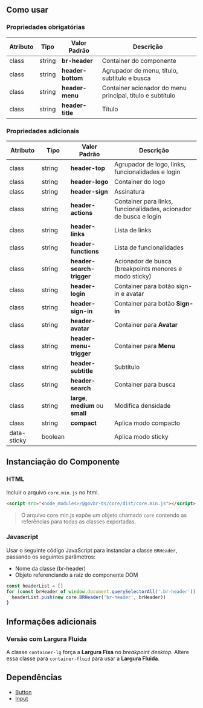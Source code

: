 [version]: # (1.1.9)

## Como usar

### Propriedades obrigatórias

| Atributo | Tipo   | Valor Padrão      | Descrição                                                 |
| -------- | ------ | ----------------- | --------------------------------------------------------- |
| class    | string | **br-header**     | Container do componente                                   |
| class    | string | **header-bottom** | Agrupador de menu, título, subtítulo e busca              |
| class    | string | **header-menu**   | Container acionador do menu principal, título e subtítulo |
| class    | string | **header-title**  | Título                                                    |

### Propriedades adicionais

| Atributo    | Tipo    | Valor Padrão                       | Descrição                                                         |
| ----------- | ------- | ---------------------------------- | ----------------------------------------------------------------- |
| class       | string  | **header-top**                     | Agrupador de logo, links, funcionalidades e login                 |
| class       | string  | **header-logo**                    | Container do logo                                                 |
| class       | string  | **header-sign**                    | Assinatura                                                        |
| class       | string  | **header-actions**                 | Container para links, funcionalidades, acionador de busca e login |
| class       | string  | **header-links**                   | Lista de links                                                    |
| class       | string  | **header-functions**               | Lista de funcionalidades                                          |
| class       | string  | **header-search-trigger**          | Acionador de busca (breakpoints menores e modo sticky)            |
| class       | string  | **header-login**                   | Container para botão sign-in e avatar                             |
| class       | string  | **header-sign-in**                 | Container para botão **Sign-in**                                  |
| class       | string  | **header-avatar**                  | Container para **Avatar**                                         |
| class       | string  | **header-menu-trigger**            | Container para **Menu**                                           |
| class       | string  | **header-subtitle**                | Subtítulo                                                         |
| class       | string  | **header-search**                  | Container para busca                                              |
| class       | string  | **large**, **medium** ou **small** | Modifica densidade                                                |
| class       | string  | **compact**                        | Aplica modo compacto                                              |
| data-sticky | boolean |                                    | Aplica modo sticky                                                |

## Instanciação do Componente

### HTML

Incluir o arquivo `core.min.js` no html.

```html
<script src="<node_modules>/@govbr-ds/core/dist/core.min.js"></script>
```

> O arquivo core.min.js expõe um objeto chamado `core` contendo as referências para todas as classes exportadas.

### Javascript

Usar o seguinte código JavaScript para instanciar a classe `BRHeader`, passando os seguintes parâmetros:

-   Nome da classe (br-header)
-   Objeto referenciando a raiz do componente DOM

```javascript
const headerList = []
for (const brHeader of window.document.querySelectorAll('.br-header')) {
  headerList.push(new core.BRHeader('br-header', brHeader))
}
```

## Informações adicionais

### Versão com Largura Fluida

A classe `container-lg` força a **Largura Fixa** no _breakpoint desktop_. Altere essa classe para `container-fluid` para usar a **Largura Fluida**.

## Dependências

-   [Button](/ds/components/button)
-   [Input](/ds/components/input)
